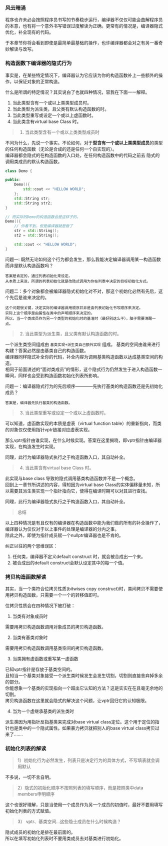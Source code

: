 ### 风云暗涌

程序也许未必会按照程序员书写的节奏稳步运行，编译器不仅仅可能会曲解程序员的本意，也有将一个意外书写错误过度解读为正确。更常有的情况是，编译器隐式优化，补全现有的代码。   

于本章节你将会看到即使是最简单最基础的操作，也许编译器都会对之有另一番奇妙解读与改写。


### 构造函数下编译器的隐式行为   

事实是，在某些特定情况下，编译器认为它应该为你的构造函数补上一些额外的操作，以保证对象的正常构造。    

什么是所谓的特定情况？其实说白了也就四种情况，容我在下面一一解释。   

1. 当此类型含有一个或以上类类型成员时。   
2. 当此类型为派生类，且父类有默认构造函数的时。
3. 当此类型重写或设定一个或以上虚函数时。
4. 当此类含有virtual base Class 时。   


>  1. 当此类型含有一个或以上类类型成员时   

不问为什么，先说一个事实。不论如何，对于**型含有一个或以上类类型成员**的类型的任何构造函数（无论是合成的还是任何一个自实现的）。   
编译器都会隐式的在构造函数的入口处，在任何构造函数中的代码之前去 隐式的调用类成员的默认构造函数。   

```c++
class Demo {

public:
    Demo(){
        std::cout << "HELLOW WORLD";
    };
    std::String str;
    std::String str2;
}

// 而实际的Demo的构造函数会是这样子的。   
Demo(){
    // 你看不到，但是编译器就是做了
    str = std::String();
    st2 = std::String();

    std::cout << "HELLOW WORLD";
}
```

问题一: 既然无论如何这个行为都会发生，那么我能决定编译器调用某一构造函数而非是默认构造函数吗？    
```QUESTION
答案是肯定的，通过列表初始化来设定。   
从本质上来说，所谓的列表初始化就是改隐式调用为你在列表中决定的目标初始化方式。    
```

问题二：多个对象都会被编译器隐式初始化对不对，那这个初始化必然有先后，这个先后是谁来决定的。
```QUESTION   
这个问题很关键，决定实际的编译器调用顺序并非是由列表初始化书写顺序来决定。   
实际上这个顺序是由属性在类中的声明顺序来决定的。   
所以，当一个类成员作为另一个类型的初始化时的基准时（最好别这么干），脑子需要清醒一点。    
```

> 2. 当此类型为派生类，且父类有默认构造函数的时。   

一个派生类空间组成由 `基类实现+派生类自己额外实现` 组成。 基类的空间由谁来进行构建？答案必然是由基类自己的构造函数。   
编译器同样隐式补全你的代码，补全内容为调用基类构造函数以达成基类空间的构造。  
相同于前面讲述的“面对类成员”的情形，这个隐式行为仍然发生于进入构造函数一瞬间，同样也会受到构造函数初始化列表所影响。


问题一：编译器隐式行为的先后顺序————先执行基类的构造函数还是先初始化成员？

```QUESTION
答案是，编译器先执行基类的构造函数。
```

> 3. 当此类型重写或设定一个或以上虚函数时。

可以知道，虚函数实现的本质是虚表（virtual function table）的重新指向，而类的对象仅仅使用指针vptr链接对应虚表实现。  

那么vptr指针由谁实现，在什么时候实现。答案在这里揭晓，即vptr指针由编译器实现，在构造发生时实现。   

同理，此行为编译器隐式执行之于构造函数入口，其自动补全。   



> 4. 当此类含有virtual base Class 时。 

此实现与base class 导致的隐式调用基类构造函数并不是一个概念。   
回到上一章节所讲述的内容，得知因为virtual base Class的实体偏移量未知，所以需要其派生类实现一个指针指向它，使得在编译时期可以对其进行查找。

同理，此行为编译器隐式执行之于构造函数入口，其自动补全。   




> 总结    

以上四种情况是有且仅有的编译器在构造函数中能为我们做的所有的补全操作了，编译器认为仅仅对于以上事件的处理是编译器的分内之事。   
除此之外，即使为指针成员赋一个nullptr编译器也是不肯的。


纠正以往的两个思维误区：   
1. 任何类，编译器不定义default construct 时，就会被合成出一个来。    
2. 被合成出的default construct会默认设定其中的每一个值。    


### 拷贝构造函数解读   

其实，当一个类符合位拷贝性质(bitwises copy construct)时，类间拷贝不需要使用拷贝构造函数，只需要一个一个的转移值即可。   

位拷贝性质会在四种情况下被打破：  

1. 当类有对象成员时  

需要用拷贝构造函数调用对象成员的拷贝构造函数。   

2. 当类有基类对象时   

需要用拷贝构造函数调用基类空间的拷贝构造函数。   

3. 当类拥有虚函数或重写某一虚函数  

已知vptr指针是存放于基类空间的。  
且知当一个基类对象接受一个派生类时候发生会发生切割，切割则直接舍弃掉多余的部分。     
你能想象一个基类的实现指向一个超出它认知的方法？这是实实在在且毫无余地的切割。    
拷贝构造函数在这里就会隐式的解决这个问题，让vptr回归它的认知极限。    

4. 当为一个虚继承基类的派生类时   

派生类因为用指针反指基类来完成对base virtual class定位。这个用于定位的指针也是类中的一个隐式属性。如果暴力拷贝就把别人的base virtual class拷贝过来了.......  


### 初始化列表的解读   

> 1）初始化行为必然发生，列表只是决定行为的具体方式，不写填表就会调用默认   

不多说，一切不言自明。

> 2）隐式的初始化顺序不按照列表的填写顺序，而是按照类中data members申明顺序   

这个也很好理解，只是当使用一个成员作为另一个成员的初值时，最好不要用填写初始化列表的方式赋值。   

> 3） vptr、基类空间...这些隐士成员在什么时候构造？   

隐式成员的初始化是排在最前面的。    
所以在填写初始化列表时不要用类成员去对基类进行初始化。   


